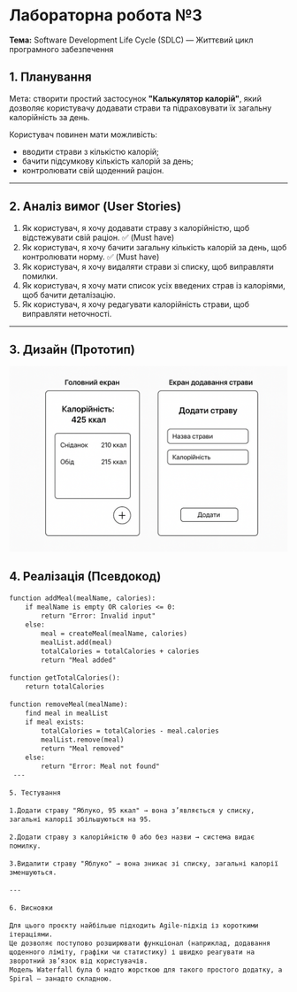 # Лабораторна робота №3  
**Тема:** Software Development Life Cycle (SDLC) — Життєвий цикл програмного забезпечення  

## 1. Планування  
Мета: створити простий застосунок **"Калькулятор калорій"**, який дозволяє користувачу додавати страви та підраховувати їх загальну калорійність за день.  

Користувач повинен мати можливість:  
- вводити страви з кількістю калорій;  
- бачити підсумкову кількість калорій за день;  
- контролювати свій щоденний раціон.  

---

## 2. Аналіз вимог (User Stories)  

1. Як користувач, я хочу додавати страву з калорійністю, щоб відстежувати свій раціон. ✅ (Must have)  
2. Як користувач, я хочу бачити загальну кількість калорій за день, щоб контролювати норму. ✅ (Must have)  
3. Як користувач, я хочу видаляти страви зі списку, щоб виправляти помилки.  
4. Як користувач, я хочу мати список усіх введених страв із калоріями, щоб бачити деталізацію.  
5. Як користувач, я хочу редагувати калорійність страви, щоб виправляти неточності.  

---

## 3. Дизайн (Прототип)    
![Прототип калькулятора калорій](prototype.png)  


## 4. Реалізація (Псевдокод)  

```pseudo
function addMeal(mealName, calories):
    if mealName is empty OR calories <= 0:
        return "Error: Invalid input"
    else:
        meal = createMeal(mealName, calories)
        mealList.add(meal)
        totalCalories = totalCalories + calories
        return "Meal added"

function getTotalCalories():
    return totalCalories

function removeMeal(mealName):
    find meal in mealList
    if meal exists:
        totalCalories = totalCalories - meal.calories
        mealList.remove(meal)
        return "Meal removed"
    else:
        return "Error: Meal not found"
 ---

5. Тестування

1.Додати страву "Яблуко, 95 ккал" → вона з’являється у списку, загальні калорії збільшуються на 95.

2.Додати страву з калорійністю 0 або без назви → система видає помилку.

3.Видалити страву "Яблуко" → вона зникає зі списку, загальні калорії зменшуються.

---

6. Висновки

Для цього проєкту найбільше підходить Agile-підхід із короткими ітераціями.
Це дозволяє поступово розширювати функціонал (наприклад, додавання щоденного ліміту, графіки чи статистику) і швидко реагувати на зворотний зв’язок від користувачів.
Модель Waterfall була б надто жорсткою для такого простого додатку, а Spiral — занадто складною. 



